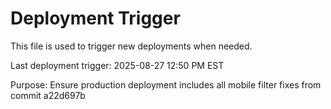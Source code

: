 # Deployment Trigger

This file is used to trigger new deployments when needed.

Last deployment trigger: 2025-08-27 12:50 PM EST

Purpose: Ensure production deployment includes all mobile filter fixes from commit a22d697b
